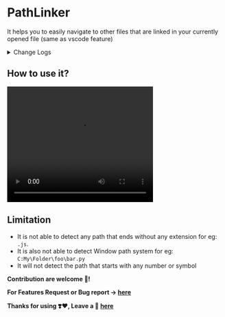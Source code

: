 # PathLinker

It helps you to easily navigate to other files that are linked in your currently opened file (same as vscode feature)

<details>
    <summary>
        Change Logs
    </summary>
    <code><strong>v1.0.1</strong></code>
    <ul>
        <li>Now it will able to detect any symbols between the path.</li>
    </ul>
</details>

## How to use it?
<video src="https://user-images.githubusercontent.com/71929976/213693817-46e1d6c7-beea-44a5-8e83-2cf75c217002.mp4" height="270" width="340" controls>
</video>

## Limitation

- It is not able to detect any path that ends without any extension for eg: `.js`.
- It is also not able to detect Window path system for eg: `C:My\Folder\foo\bar.py`
- It will not detect the path that starts with any number or symbol 

**Contribution are welcome 🥰!**

**For Features Request or Bug report -> [here](https://github.com/bajrangCoder/acode-path-linker)**

**Thanks for using ❣️❤️, Leave a 🌟 [here](https://github.com/bajrangCoder/acode-path-linker)**

